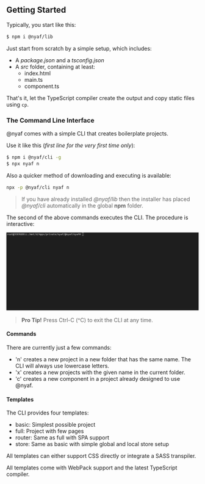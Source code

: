## Getting Started

Typically, you start like this:

~~~sh
$ npm i @nyaf/lib
~~~

Just start from scratch by a simple setup, which includes:

* A *package.json* and a *tsconfig.json*
* A *src* folder, containing at least:
    * index.html
    * main.ts
    * component.ts

That's it, let the TypeScript compiler create the output and copy static files using `cp`.

### The Command Line Interface

@nyaf comes with a simple CLI that creates boilerplate projects.

Use it like this (*first line for the very first time only*):

~~~sh
$ npm i @nyaf/cli -g
$ npx nyaf n
~~~

Also a quicker method of downloading and executing is available:

~~~sh
npx -p @nyaf/cli nyaf n
~~~

> If you have already installed *@nyaf/lib* then the installer has placed *@nyaf/cli* automatically in the global **npm** folder.

The second of the above commands executes the CLI. The procedure is interactive:

![](/assets/cli_part_1.gif)

> **Pro Tip!** Press Ctrl-C (^C) to exit the CLI at any time.

#### Commands

There are currently just a few commands:

* 'n' creates a new project in a new folder that has the same name. The CLI will always use lowercase letters.
* 'x' creates a new projects with the given name in the current folder.
* 'c' creates a new component in a project already designed to use @nyaf.

#### Templates

The CLI provides four templates:

* basic: Simplest possible project
* full: Project with few pages
* router: Same as full with SPA support
* store: Same as basic with simple global and local store setup

All templates can either support CSS directly or integrate a SASS transpiler.

All templates come with WebPack support and the latest TypeScript compiler.
